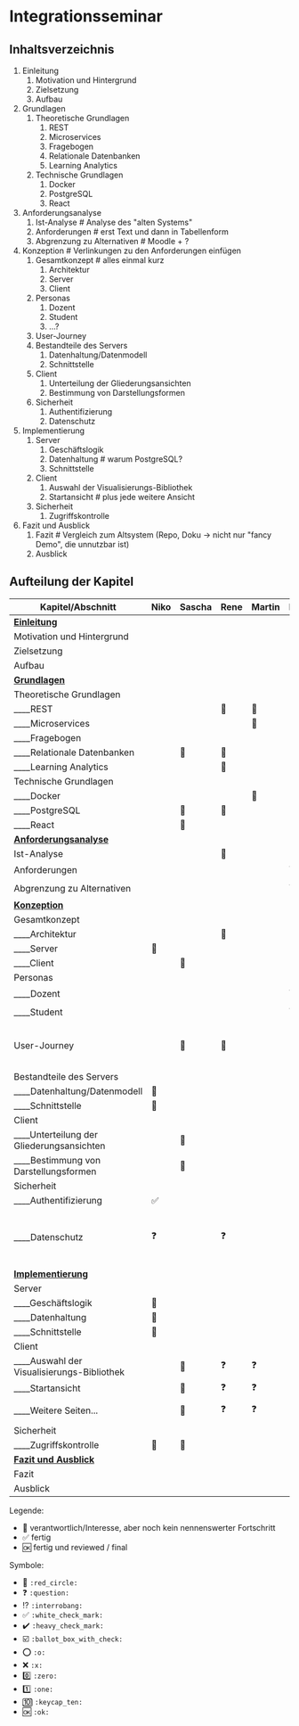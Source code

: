 # Integrationsseminar 

## Inhaltsverzeichnis

1. Einleitung
   1. Motivation und Hintergrund
   1. Zielsetzung
   1. Aufbau
1. Grundlagen
   1. Theoretische Grundlagen
      1. REST
      1. Microservices
      1. Fragebogen
      1. Relationale Datenbanken
      1. Learning Analytics
   1. Technische Grundlagen
      1. Docker
      1. PostgreSQL
      1. React
1. Anforderungsanalyse
   1. Ist-Analyse # Analyse des "alten Systems"
   1. Anforderungen # erst Text und dann in Tabellenform
   1. Abgrenzung zu Alternativen # Moodle + ?
1. Konzeption # Verlinkungen zu den Anforderungen einfügen
   1. Gesamtkonzept # alles einmal kurz
      1. Architektur
      1. Server
      1. Client
   1. Personas
      1. Dozent
      1. Student
      1. ...?
   1. User-Journey
   1. Bestandteile des Servers
      1. Datenhaltung/Datenmodell
      2. Schnittstelle
   1. Client
      1. Unterteilung der Gliederungsansichten
      1. Bestimmung von Darstellungsformen
   1. Sicherheit
      1. Authentifizierung
      2. Datenschutz
2. Implementierung
   1. Server
      1. Geschäftslogik
      2. Datenhaltung # warum PostgreSQL?
      3. Schnittstelle
   2. Client
      1. Auswahl der Visualisierungs-Bibliothek
      2. Startansicht # plus jede weitere Ansicht
   3. Sicherheit
      1. Zugriffskontrolle
3. Fazit und Ausblick
   1. Fazit # Vergleich zum Altsystem (Repo, Doku -> nicht nur "fancy Demo", die unnutzbar ist)
   2. Ausblick

## Aufteilung der Kapitel

| Kapitel/Abschnitt                          | Niko               | Sascha       | Rene         | Martin       | Erik         | Julian       | Kommentar                                               |
| ------------------------------------------ | ------------------ | ------------ | ------------ | ------------ | ------------ | ------------ | ------------------------------------------------------- |
| **<u>Einleitung</u>**                      |                    |              |              |              |              | :red_circle: |                                                         |
| Motivation und Hintergrund                 |                    |              |              |              |              | :red_circle: |                                                         |
| Zielsetzung                                |                    |              |              |              |              | :red_circle: |                                                         |
| Aufbau                                     |                    |              |              |              |              | :red_circle: |                                                         |
| **<u>Grundlagen</u>**                      |                    |              |              |              |              |              |                                                         |
| Theoretische Grundlagen                    |                    |              |              |              |              |              |                                                         |
| ____REST                                   |                    |              | :red_circle: | :red_circle: |              |              |                                                         |
| ____Microservices                          |                    |              |              | :red_circle: |              |              |                                                         |
| ____Fragebogen                             |                    |              |              |              | :red_circle: |              |                                                         |
| ____Relationale Datenbanken                |                    | :red_circle: | :red_circle: |              |              |              |                                                         |
| ____Learning Analytics                     |                    |              | :red_circle: |              |              |              |                                                         |
| Technische Grundlagen                      |                    |              |              |              |              |              |                                                         |
| ____Docker                                 |                    |              |              | :red_circle: |              |              |                                                         |
| ____PostgreSQL                             |                    | :red_circle: | :red_circle: |              |              |              |                                                         |
| ____React                                  |                    | :red_circle: |              |              |              |              |                                                         |
| **<u>Anforderungsanalyse</u>**             |                    |              |              |              |              |              |                                                         |
| Ist-Analyse                                |                    |              | :red_circle: |              |              | :red_circle: |                                                         |
| Anforderungen                              |                    |              |              |              | :question:   | :red_circle: |                                                         |
| Abgrenzung zu Alternativen                 |                    |              |              |              | :question:   | :red_circle: |                                                         |
| **<u>Konzeption</u>**                      |                    |              |              |              |              |              |                                                         |
| Gesamtkonzept                              |                    |              |              |              |              |              |                                                         |
| ____Architektur                            |                    |              | :red_circle: |              |              |              |                                                         |
| ____Server                                 | :red_circle:       |              |              |              |              |              |                                                         |
| ____Client                                 |                    | :red_circle: |              |              |              |              |                                                         |
| Personas                                   |                    |              |              |              |              |              |                                                         |
| ____Dozent                                 |                    |              |              |              | :question:   | :red_circle: |                                                         |
| ____Student                                |                    |              |              |              | :question:   | :red_circle: |                                                         |
| User-Journey                               |                    | :red_circle: | :red_circle: |              |              |              | Screenshots mit Markierung + BPMN                       |
| Bestandteile des Servers                   |                    |              |              |              |              |              |                                                         |
| ____Datenhaltung/Datenmodell               | :red_circle:       |              |              |              |              |              |                                                         |
| ____Schnittstelle                          | :red_circle:       |              |              |              |              |              |                                                         |
| Client                                     |                    |              |              |              |              |              |                                                         |
| ____Unterteilung der Gliederungsansichten  |                    | :red_circle: |              |              |              |              |                                                         |
| ____Bestimmung von Darstellungsformen      |                    | :red_circle: |              |              |              |              |                                                         |
| Sicherheit                                 |                    |              |              |              |              |              |                                                         |
| ____Authentifizierung                      | :white_check_mark: |              |              |              |              |              |                                                         |
| ____Datenschutz                            | :question:         |              | :question:   |              |              |              | Beschreibung inwiefern das für das Projekt wichtig ist. |
| **<u>Implementierung</u>**                 |                    |              |              |              |              |              |                                                         |
| Server                                     |                    |              |              |              |              |              |                                                         |
| ____Geschäftslogik                         | :red_circle:       |              |              |              |              |              |                                                         |
| ____Datenhaltung                           | :red_circle:       |              |              |              |              |              |                                                         |
| ____Schnittstelle                          | :red_circle:       |              |              |              |              |              |                                                         |
| Client                                     |                    |              |              |              |              |              |                                                         |
| ____Auswahl der Visualisierungs-Bibliothek |                    | :red_circle: | :question:   | :question:   |              |              |                                                         |
| ____Startansicht                           |                    | :red_circle: | :question:   | :question:   |              |              |                                                         |
| ____Weitere Seiten...                      |                    | :red_circle: | :question:   | :question:   |              |              | kommt noch viel dazu.                                   |
| Sicherheit                                 |                    |              |              |              |              |              |                                                         |
| ____Zugriffskontrolle                      | :red_circle:       | :red_circle: |              |              |              |              |                                                         |
| **<u>Fazit und Ausblick</u>**              |                    |              |              |              |              |              |                                                         |
| Fazit                                      |                    |              |              |              |              |              |                                                         |
| Ausblick                                   |                    |              |              |              |              |              |                                                         |

Legende:
- :red_circle: verantwortlich/Interesse, aber noch kein nennenswerter Fortschritt
- :white_check_mark: fertig
- :ok: fertig und reviewed / final

Symbole:
- :red_circle: `:red_circle:`
- :question: `:question:`
- :interrobang: `:interrobang:`
- :white_check_mark: `:white_check_mark:`
- :heavy_check_mark: `:heavy_check_mark:`
- :ballot_box_with_check: `:ballot_box_with_check:`
- :o: `:o:`
- :x: `:x:`
- :zero: `:zero:`
- :one: `:one:`
- :keycap_ten: `:keycap_ten:`
- :ok: `:ok:`
